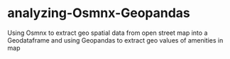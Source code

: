 # analyzing-Osmnx-Geopandas
Using Osmnx to extract geo spatial data from open street map into a Geodataframe and using Geopandas to extract geo values of amenities in map
